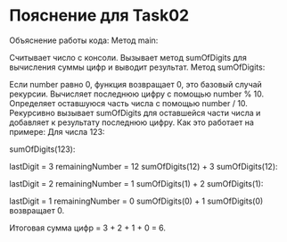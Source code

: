 # Пояснение для Task02

Объяснение работы кода:
Метод main:

Считывает число с консоли.
Вызывает метод sumOfDigits для вычисления суммы цифр и выводит результат.
Метод sumOfDigits:

Если number равно 0, функция возвращает 0, это базовый случай рекурсии.
Вычисляет последнюю цифру с помощью number % 10.
Определяет оставшуюся часть числа с помощью number / 10.
Рекурсивно вызывает sumOfDigits для оставшейся части числа и добавляет к результату последнюю цифру.
Как это работает на примере:
Для числа 123:

sumOfDigits(123):

lastDigit = 3
remainingNumber = 12
sumOfDigits(12) + 3
sumOfDigits(12):

lastDigit = 2
remainingNumber = 1
sumOfDigits(1) + 2
sumOfDigits(1):

lastDigit = 1
remainingNumber = 0
sumOfDigits(0) + 1
sumOfDigits(0) возвращает 0.

Итоговая сумма цифр = 3 + 2 + 1 + 0 = 6.